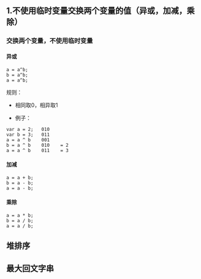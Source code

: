 ## 1.不使用临时变量交换两个变量的值（异或，加减，乘除）

### 交换两个变量，不使用临时变量
#### 异或
```
a = a^b;
b = a^b;
a = a^b;
```
规则：
- 相同取0，相异取1

* 例子：
```
var a = 2;   010
var b = 3;   011
a = a ^ b    001
b = a ^ b    010    = 2
a = a ^ b    011    = 3
```

#### 加减
```
a = a + b;
b = a - b;
a = a - b;
```
#### 乘除
```
a = a * b;
b = a / b;
a = a / b;
```

## 堆排序
## 最大回文字串
